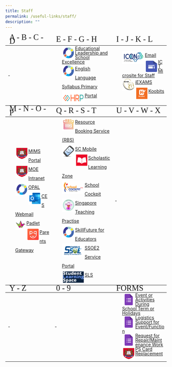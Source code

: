 ```yaml
---
title: Staff
permalink: /useful-links/staff/
description: ""
---
```

<table>
<!--Header #1--->
<thead>
	<tr>
		<td style="line-height:0.5; font-size:25px;font-family:impact" width="250">A - B - C - D</td>
		<td style="line-height:0.5; font-size:25px;font-family:impact" width="350">E - F - G - H</td>
		<td style="line-height:0.5; font-size:25px;font-family:impact">I - J - K - L</td>
	</tr>
</thead>
<tbody>
	<tr>
		<td>-</td>
		<td>
			<ul style="margin:0px; list-style-type:none;">
						<li style="line-height:1"><a href="https://idm.opal2.moe.edu.sg/account/login?returnUrl=%2Fconnect%2Fauthorize%2Fcallback%3Fclient_id%3Dcsl%26response_type%3Dcode%26redirect_uri%3Dhttps%253A%252F%252Fwww.opal2.moe.edu.sg%252Fcsl%252Fuser%252Fauth%252Fexternal%253Fauthclient%253DIdM%26xoauth_displayname%3DOPAL2.0%26scope%3Dopenid%2520profile%2520cxDomainInternalApi%2520offline_access%26state%3De3c97ca0443a65b9e6029fdc06b5949de82cc69bd2deed5070427f30d98b11d8" target="_blank"><img src="/images/Icons/opal_icon.png" style="border:3px solid white; float:left;width:35px;height:35px">Educational Leadership and School Excellence</a></li>
					<li style="line-height:2;"><a href="https://idm.opal2.moe.edu.sg/account/login?returnUrl=%2Fconnect%2Fauthorize%2Fcallback%3Fclient_id%3Dcsl%26response_type%3Dcode%26redirect_uri%3Dhttps%253A%252F%252Fwww.opal2.moe.edu.sg%252Fcsl%252Fuser%252Fauth%252Fexternal%253Fauthclient%253DIdM%26xoauth_displayname%3DOPAL2.0%26scope%3Dopenid%2520profile%2520cxDomainInternalApi%2520offline_access%26state%3D3726dc35705b06ad97120d97e218a20480b09c15265164b9ea46578cb963a15f" target="_blank"><img src="/images/Icons/opal_icon.png" style="border:3px solid white; float:left;width:35px;height:35px">English Language Syllabus Primary</a></li>
				<li style="line-height:2;"><a href="https://www.hrp.gov.sg" target="_blank"><img src="/images/Icons/hrp_logo.png" style="border:3px solid white; float:left;width:65px;height:35px;">Portal</a></li>
			</ul>
		</td>
		<td>
			<ul style="margin:0px;  list-style-type:none">
				<li style="line-height:2"><a href="https://icon.moe.edu.sg/" target="_blank"><img src="/images/Icons/icon_2.png" style="border:3px solid white; float:left;width:65px;height:35px">Email</a></li>
				<li style="line-height:1;"><a href="https://sites.google.com/moe.edu.sg/pps-epedagogy-and-ict-tools-sh/school-cockpit-matters" target="_blank"><img src="/images/Icons/gsite_icon.png" style="border:3px solid white; float:left;width:35px;height:35px">ICT Microsite for Staff</a></li>
				<li style="line-height:2;"><a href="https://iexams.seab.gov.sg" target="_blank"><img src="/images/Icons/seab-logo.png" style="border:3px solid white; float:left;width:35px;height:35px;">iEXAMS</a></li>
				<li style="line-height:2;"><a href="https://member.koobits.com/" target="_blank"><img src="/images/Icons/koobits_logo.jpg" style="border:3px solid white; float:left;width:35px;height:35px">Koobits</a></li>
			</ul>
		</td>
	</tr>
	</tbody>
<!--Header #2--->
<thead>
	<tr>
		<td style="line-height:0.5; font-size:25px; font-family:impact">M - N - O - P</td>
		<td style="line-height:0.5; font-size:25px; font-family:impact">Q - R - S - T</td>
		<td style="line-height:0.5; font-size:25px; font-family:impact">U - V - W - X</td>
	</tr>
</thead>
<tbody>
	<tr>
		<td><ul style="margin:0px; list-style-type:none">
			<li style="line-height:2;"><a href="https://idp.mims.moe.gov.sg" target="_blank"><img src="/images/Icons/moe_logo.jpg" style="border:3px solid white; float:left;width:35px;height:35px;">MIMS Portal</a></li>
			<li style="line-height:2;"><a href="https://intranet.moe.gov.sg/Pages/Home.aspx" target="_blank"><img src="/images/Icons/moe_logo.jpg" style="border:3px solid white; float:left;width:35px;height:35px;">MOE Intranet</a></li>
			<li style="line-height:2;"><a href="https://www.opal2.moe.edu.sg/app/learner" target="_blank"><img src="/images/Icons/opal_icon.png" style="border:3px solid white; float:left;width:35px;height:35px">OPAL</a></li>
			<li style="line-height:2;"><a href="http://schools.gov.sg/owa/auth/logon.aspx" target="_blank"><img src="/images/Icons/ces_icon.jpg" style="border:3px solid white; float:left;width:35px;height:35px">CES Webmail</a></li>
		<li style="line-height:2;"><a href="https://punggolpri.padlet.org/auth/login" target="_blank"><img src="/images/Icons/padlet2.png" style="float:left;width:35px;height:35px">Padlet</a></li>
		<li style="line-height:2;"><a href="https://pg.moe.edu.sg/" target="_blank"><img src="/images/Icons/PG.png" style="border:3px solid white; float:left;width:35px;height:35px">Parents Gateway</a></li>
			</ul></td>
		<td><ul style="margin:0px; list-style-type:none; line-height:3">
				<li style="line-height:2;"><a href="https://rbs.avero-tech.com/" target="_blank"><img src="/images/Icons/rbslogo.JPG" style="border:3px solid white; float:left;width:35px;height:35px">Resource Booking Service (RBS)</a></li>
				<li style="line-height:2;"><a href="https://scmobile.moe.edu.sg/home" target="_blank"><img src="/images/Icons/scmobile.jpeg" style="border:3px solid white; float:left;width:35px;height:35px">SC Mobile</a></li>
				<li style="line-height:2;"><a href="https://slz02.scholasticlearningzone.com/resources/dp-int/dist/#/login3/SGPDT3K" target="_blank"><img src="/images/Icons/scholastic.jpg" style="border:3px solid white; float:left;width:35px;height:35px">Scholastic Learning Zone</a></li>
				<li style="line-height:2;"><a href="https://schoolcockpit.moe.gov.sg/" target="_blank"><img src="/images/Icons/SC.gif" style="border:3px solid white; float:left;width:65px;height:35px">School Cockpit</a></li>
				<li style="line-height:2;"><a href="https://go.gov.sg/stpwiki" target="_blank"><img src="/images/Icons/stp_icon.png" style="border:3px solid white; float:left;width:35px;height:35px">Singapore Teaching Practise </a></li>
				<li style="line-height:2;"><a href="https://idm.opal2.moe.edu.sg/account/login?returnUrl=%2Fconnect%2Fauthorize%2Fcallback%3Fclient_id%3Dcsl%26response_type%3Dcode%26redirect_uri%3Dhttps%253A%252F%252Fwww.opal2.moe.edu.sg%252Fcsl%252Fuser%252Fauth%252Fexternal%253Fauthclient%253DIdM%26xoauth_displayname%3DOPAL2.0%26scope%3Dopenid%2520profile%2520cxDomainInternalApi%2520offline_access%26state%3D7f9f409da91aa05df58fd89c3edf38c3bf11cb5d3e1f9796a244538d0736f468" target="_blank"><img src="/images/Icons/opal_icon.png" style="border:3px solid white; float:left;width:35px;height:35px">SkillFuture for Educators</a></li>
				<li style="line-height:2;"><a href="https://ssoe2.moe.edu.sg/" target="_blank"><img src="/images/Icons/SSOE2.png" style="border:3px solid white; float:left;width:65px;height:35px;">SSOE2 Service Portal</a></li>
				<li style="line-height:2;"><a href="https://www.learning.moe.edu.sg/sls/index.html" target="_blank"><img src="/images/Icons/sls_icon.png" style="border:3px solid white; float:left;width:65px;height:35px">SLS</a></li>
			</ul></td>
		<td>-</td>
	</tr>
	</tbody>
<!--Header #3--->
<thead><tr>
		<td style="line-height:0.5; font-size:25px; font-family:impact">Y - Z</td>
		<td style="line-height:0.5; font-size:25px; font-family:impact">0 - 9</td>
		<td style="line-height:0.5; font-size:25px; font-family:impact">FORMS</td>
	</tr></thead>
<tbody>
	<tr>
		<td>-</td>
		<td>-</td>
	<td>
			<ul style="margin:0px; list-style-type:none;">
				<li style="line-height:1;"><a href="https://docs.google.com/forms/d/e/1FAIpQLSe7SOVBtTmhq0UQMUAE2yHiv8syp_wHzFlNfB6R2-xVf0KMDw/viewform" target="_blank"><img src="/images/Icons/gform_icon.png" style="border:3px solid white; float:left;width:35px;height:35px">Event or Activities During School Term or Holidays</a></li>
				<li style="line-height:1;"><a href="https://docs.google.com/forms/u/0/d/e/1FAIpQLSeXzijlqP1NRVQ9i3o5au1D5TVlG4879dKrVTYz8J_bcpxAYg/formrestricted#start=openform" target="_blank"><img src="/images/Icons/gform_icon.png" style="border:3px solid white; float:left;width:35px;height:35px">Logistics Support for Event/Function</a></li>
				<li style="line-height:1;"><a href="https://docs.google.com/forms/u/0/d/e/1FAIpQLSf3O6N7LwnGCsK7QUAAAK4Iaa7ltrQXIvntLElhfRJpkOS7aA/formrestricted" target="_blank"><img src="/images/Icons/gform_icon.png" style="border:3px solid white; float:left;width:35px;height:35px">Request for Repair/Maintenance Work</a></li>
				<li style="line-height:1;"><a href="https://form.gov.sg/5efbeadcd65ea300118041a7" target="_blank"><img src="/images/Icons/moe_logo.jpg" style="border:3px solid white; float:left;width:35px;height:35px">PS Card Replacement</a></li>
		</ul>
		</td>
	</tr></tbody></table>